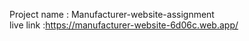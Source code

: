  Project name : Manufacturer-website-assignment
 <br />
 live link :https://manufacturer-website-6d06c.web.app/

